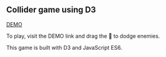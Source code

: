 ## Collider game using D3

[DEMO](https://ericmai624.github.io/collider/)



To play, visit the DEMO link and drag the 🍊 to dodge enemies. 



This game is built with D3 and JavaScript ES6.

